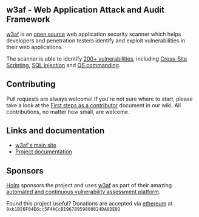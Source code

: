 ## w3af - Web Application Attack and Audit Framework

[w3af](http://w3af.org/) is an [open source](https://www.gnu.org/licenses/gpl-2.0.txt)
web application security scanner which helps developers and penetration testers
identify and exploit vulnerabilities in their web applications.

The scanner is able to identify [200+ vulnerabilities](https://github.com/andresriancho/w3af/blob/master/w3af/core/data/constants/vulns.py),
including [Cross-Site Scripting](https://github.com/andresriancho/w3af/blob/master/w3af/plugins/audit/xss.py),
[SQL injection](https://github.com/andresriancho/w3af/blob/master/w3af/plugins/audit/sqli.py) and
[OS commanding](https://github.com/andresriancho/w3af/blob/master/w3af/plugins/audit/os_commanding.py).

## Contributing

Pull requests are always welcome! If you're not sure where to start, please take
a look at the [First steps as a contributor](https://github.com/andresriancho/w3af/wiki/First-steps-as-a-contributor)
document in our wiki. All contributions, no matter how small, are welcome.

## Links and documentation
 * [w3af's main site](http://w3af.org/)
 * [Project documentation](http://docs.w3af.org/en/latest/)

## Sponsors

[Holm](https://www.holmsecurity.com/) sponsors the project and uses [w3af](http://w3af.org/)
as part of their amazing [automated and continuous vulnerability assessment platform](https://www.holmsecurity.com/vulnerability-assessment).

Found this project useful? Donations are accepted via [ethereum](https://www.ethereum.org/) at `0xb1B56F04E6cc5F4ACcB19678959800824DA8DE82`

